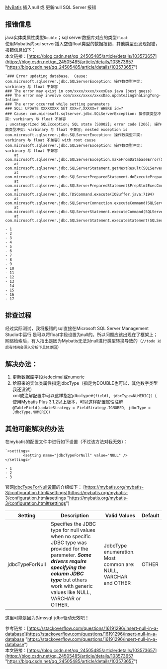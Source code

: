 [MyBatis](https://so.csdn.net/so/search?q=MyBatis&spm=1001.2101.3001.7020 "https://so.csdn.net/so/search?q=MyBatis&spm=1001.2101.3001.7020") 插入null 或 更新null SQL Server 报错

## [](#)[](#)报错信息

java实体类属性类型`Double`；sql server数据库对应的类型`float`  
使用Mybatis向sql server插入空值float类型的数据报错，其他类型没发现报错，报错信息如下：  
本文链接：[https://blog.csdn.net/qq_24505485/article/details/103573657](https://blog.csdn.net/qq_24505485/article/details/103573657 "https://blog.csdn.net/qq_24505485/article/details/103573657")

```
`### Error updating database.  Cause: com.microsoft.sqlserver.jdbc.SQLServerException: 操作数类型冲突: varbinary 与 float 不兼容
### The error may exist in com/xxxx/xxxx/xxxxDao.java (best guess)
### The error may involve com/xxxx/xxxx/xxxxDao.updateJingShaLingYong-Inline
### The error occurred while setting parameters
### SQL: UPDATE XXXXXXXX SET XXX=?,XXXXX=? WHERE id=?
### Cause: com.microsoft.sqlserver.jdbc.SQLServerException: 操作数类型冲突: varbinary 与 float 不兼容
; uncategorized SQLException; SQL state [S0002]; error code [206]; 操作数类型冲突: varbinary 与 float 不兼容; nested exception is com.microsoft.sqlserver.jdbc.SQLServerException: 操作数类型冲突: varbinary 与 float 不兼容] with root cause
com.microsoft.sqlserver.jdbc.SQLServerException: 操作数类型冲突: varbinary 与 float 不兼容
    at com.microsoft.sqlserver.jdbc.SQLServerException.makeFromDatabaseError(SQLServerException.java:262)
    at com.microsoft.sqlserver.jdbc.SQLServerStatement.getNextResult(SQLServerStatement.java:1624)
    at com.microsoft.sqlserver.jdbc.SQLServerPreparedStatement.doExecutePreparedStatement(SQLServerPreparedStatement.java:594)
    at com.microsoft.sqlserver.jdbc.SQLServerPreparedStatement$PrepStmtExecCmd.doExecute(SQLServerPreparedStatement.java:524)
    at com.microsoft.sqlserver.jdbc.TDSCommand.execute(IOBuffer.java:7194)
    at com.microsoft.sqlserver.jdbc.SQLServerConnection.executeCommand(SQLServerConnection.java:2979)
    at com.microsoft.sqlserver.jdbc.SQLServerStatement.executeCommand(SQLServerStatement.java:248)
    at com.microsoft.sqlserver.jdbc.SQLServerStatement.executeStatement(SQLServerStatement.java:223)` 

- 1
- 2
- 3
- 4
- 5
- 6
- 7
- 8
- 9
- 10
- 11
- 12
- 13
- 14
- 15
- 16
- 17

```

## [](#)[](#)排查过程

经过实际测试，我将报错的sql直接在Microsoft SQL Server Management Studio中运行 是可以将float字段设置为null的。所以问题应该出现在了框架上；网络检索后，有人指出是因为Mybatis无法对null进行类型转换导致的（`//todo 以后有时间会深入分析下具体原因`）

## [](#)[](#)解决办法：

1. 更新数据库字段为decimal或numeric
2. 给原来的实体类属性指定jdbcType（指定为DOUBLE也可以，其他数字类型我还没试）  
    xml或注解配置中可以这样指定jdbcType`#{field1, jdbcType=NUMERIC}）`（  
    使用Mybatis Plus 3.1.2以上版本，可以这样配置属性注解  
    `@TableField(updateStrategy = FieldStrategy.IGNORED, jdbcType = JdbcType.NUMERIC)`

## [](#)[](#)其他可能解决的办法

在mybatis的配置文件中进行如下设置（不过该方法对我无效）：

```
`<settings>
        <setting name="jdbcTypeForNull" value="NULL" />
</settings>` 

- 1
- 2
- 3

```

官网[jdbcTypeForNull设置](https://mybatis.org/mybatis-3/configuration.html#settings "https://mybatis.org/mybatis-3/configuration.html#settings")的介绍如下：  
[https://mybatis.org/mybatis-3/configuration.html#settings](https://mybatis.org/mybatis-3/configuration.html#settings "https://mybatis.org/mybatis-3/configuration.html#settings")

|Setting|Description|Valid Values|Default|
|---|---|---|---|
|jdbcTypeForNull|Specifies the JDBC type for null values when no specific JDBC type was provided for the parameter. _**Some drivers require specifying the column JDBC type**_ but others work with generic values like NULL, VARCHAR or OTHER.|JdbcType enumeration. Most common are: NULL, VARCHAR and OTHER|OTHER|

这里可能是因为对mssql-jdbc驱动无效吧！

参考链接：[https://stackoverflow.com/questions/16191296/insert-null-in-a-database](https://stackoverflow.com/questions/16191296/insert-null-in-a-database "https://stackoverflow.com/questions/16191296/insert-null-in-a-database")  
本文链接：[https://blog.csdn.net/qq_24505485/article/details/103573657](https://blog.csdn.net/qq_24505485/article/details/103573657 "https://blog.csdn.net/qq_24505485/article/details/103573657")
